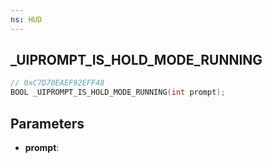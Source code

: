 ```yaml
---
ns: HUD
---
```

## _UIPROMPT_IS_HOLD_MODE_RUNNING

```c
// 0xC7D70EAEF92EFF48
BOOL _UIPROMPT_IS_HOLD_MODE_RUNNING(int prompt);
```

## Parameters
* **prompt**:
